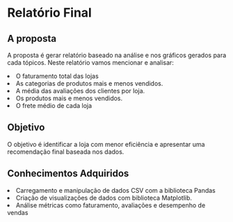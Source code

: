<h1> Relatório Final</h1>
<h2>A proposta</h2>
<p>A proposta é gerar relatório baseado na análise e nos gráficos gerados para cada tópicos. Neste relatório vamos mencionar e analisar:

<li>O faturamento total das lojas
<li>As categorias de produtos mais e menos vendidos.</li>
<li>A média das avaliações dos clientes por loja.</li>
<li>Os produtos mais e menos vendidos.</li>
<li>O frete médio de cada loja</li>
</p>
<h2>Objetivo</h1>
<p>O objetivo é identificar a loja com menor eficiência e apresentar uma recomendação final baseada nos dados.</p>
<h2>Conhecimentos Adquiridos</h2>
<li>Carregamento e manipulação de dados CSV com a biblioteca Pandas</li>
<li>Criação de visualizações de dados com biblioteca Matplotlib.</li>
<li>Análise métricas como faturamento, avaliações e desempenho de vendas</li>

